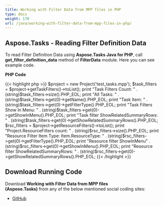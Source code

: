 ```yaml
---
title: Working with Filter Data from MPP files in PHP
type: docs
weight: 170
url: /java/working-with-filter-data-from-mpp-files-in-php/
---
```


## **Aspose.Tasks - Reading Filter Definition Data**
To read Filter Definition Data using **Aspose.Tasks Java for PHP**, call **get_filter_definition_data** method of **FilterData** module. Here you can see example code.

**PHP Code**

{{< highlight php >}}
$project = new Project('test_tasks.mpp');
$task_filters = $project->getTaskFilters()->toList();
print "Task Filters Count: " . (string)$task_filters->size().PHP_EOL;
print "All Tasks: " . (string)$task_filters->get(0)->getName().PHP_EOL;
print "Task Item: " . (string)$task_filters->get(0)->getFilterType().PHP_EOL;
print "Task Filters Show In Menu: " . (string)$task_filters->get(0)->getShowInMenu().PHP_EOL;
print "Task filter ShowRelatedSummaryRows: "  . (string)$task_filters->get(0)->getShowRelatedSummaryRows().PHP_EOL;
$rsc_filters = $project->getResourceFilters()->toList();
print "Project.ResourceFilters count: " .  (string)$rsc_filters->size().PHP_EOL;
print "Resource Filter Item Type: Item.ResourceType: "  . (string)$rsc_filters->get(0)->getFilterType().PHP_EOL;
print "Resource filter ShowInMenu"  . (string)$rsc_filters->get(0)->getShowInMenu().PHP_EOL;
print "Resource filter ShowRelatedSummaryRows: " . (string)$rsc_filters->get(0)->getShowRelatedSummaryRows().PHP_EOL;
{{< /highlight >}}

## **Download Running Code**
Download **Working with Filter Data from MPP files (Aspose.Tasks)** from any of the below mentioned social coding sites:

- [GitHub](https://github.com/aspose-tasks/Aspose.Tasks-for-Java/blob/master/Plugins/Aspose_Tasks_Java_for_PHP/src/aspose/tasks/WorkingWithProjects/FilterData.php)
